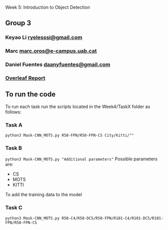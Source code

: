 Week 5: Introduction to Object Detection 
## Group 3
### Keyao Li ryelesssi@gmail.com
### Marc marc.oros@e-campus.uab.cat
### Daniel Fuentes daanyfuentes@gmail.com
### [Overleaf Report](https://www.overleaf.com/read/djsbfhpnqrqy "Ovearleaf")

## To run the code
To run each task run the scripts located in the Week4/TaskX folder as follows:

### Task A
`python3 Mask-CNN_MOTS.py R50-FPN/R50-FPN-CS City/Kitti/""`
### Task B
`python3 Mask-CNN_MOTS.py "Additional parameters"`
Possible parameters are:
- CS
- MOTS
- KITTI

To add the training data to the model
### Task C
`python3 Mask-CNN_MOTS.py R50-C4/R50-DC5/R50-FPN/R101-C4/R101-DC5/R101-FPN/R50-FPN-CS`
